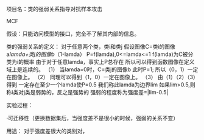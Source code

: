项目名：类的强弱关系指导对抗样本攻击

MCF

假设：只能访问模型的接口，完全不了解其内部的信息。

类的强弱关系的定义：
对于任意两个类，类i和类j
假设图像C=类i的图像a*lamda+类j的图像b*（1-lamda）
P=f(lamda),0<=lamda<=1
f(lamda)为C被分类为i的概率
由于对于任意lamda，事实上P总存在
所以可以得到函数图像在定义域上是连续的。    （1）
当lamda=0时，C=类j的图像b
此时P=1;
所以（0，1）一定在图像上。           （2）
同理可以得到（1，0）一定在图像上。  （3）
由（1）（2）（3）得到
一定存在至少一个lamda使P=0.5
我们称此lamda为边界lim
如果lim>0.5,则称i类对j类是弱势的，反之是强势的
强弱的程度称为强度差=|lim-0.5|

实验过程：

·可迁移性（更换数据集后，当强度差不是很小的时候，强弱的关系不变）

用途：
对于强度差很大的类别对，
